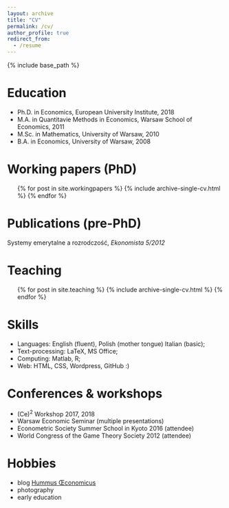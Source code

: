 ```yaml
---
layout: archive
title: "CV"
permalink: /cv/
author_profile: true
redirect_from:
  - /resume
---
```


{% include base_path %}

Education
======
* Ph.D. in Economics, European University Institute, 2018
* M.A. in Quantitavie Methods in Economics, Warsaw School of Economics, 2011
* M.Sc. in Mathematics, University of Warsaw, 2010
* B.A. in Economics, University of Warsaw, 2008


Working papers (PhD)
======
  <ul>{% for post in site.workingpapers %}
    {% include archive-single-cv.html %}
  {% endfor %}</ul>
  
Publications (pre-PhD)
======
Systemy emerytalne a rozrodczość, _Ekonomista 5/2012_
  
Teaching
======
  <ul>{% for post in site.teaching %}
    {% include archive-single-cv.html %}
  {% endfor %}</ul>
  
Skills
======
* Languages: English (fluent), Polish (mother tongue) Italian (basic);
* Text-processing: LaTeX, MS Office;
* Computing: Matlab, R;
* Web: HTML, CSS, Wordpress, GitHub :)

  
Conferences & workshops
======
* (Ce)<sup>2</sup> Workshop 2017, 2018
* Warsaw Economic Seminar (multiple presentations)
* Econometric Society Summer School in Kyoto 2016 (attendee)
* World Congress of the Game Theory Society 2012 (attendee)
  
Hobbies
======
* blog [Hummus Œconomicus](http://hummuseconomicus.pl)
* photography
* early education
